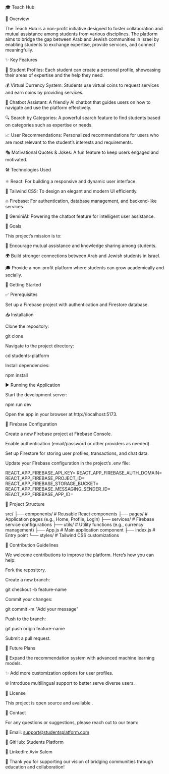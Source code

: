 🎓 Teach Hub



🌟 Overview

The Teach Hub is a non-profit initiative designed to foster collaboration and mutual assistance among students from various disciplines. The platform aims to bridge the gap between Arab and Jewish communities in Israel by enabling students to exchange expertise, provide services, and connect meaningfully.



✨ Key Features

👤 Student Profiles: Each student can create a personal profile, showcasing their areas of expertise and the help they need.

💰 Virtual Currency System: Students use virtual coins to request services and earn coins by providing services.

🤖 Chatbot Assistant: A friendly AI chatbot that guides users on how to navigate and use the platform effectively.

🔍 Search by Categories: A powerful search feature to find students based on categories such as expertise or needs.

📈 User Recommendations: Personalized recommendations for users who are most relevant to the student’s interests and requirements.

🎭 Motivational Quotes & Jokes: A fun feature to keep users engaged and motivated.




🛠️ Technologies Used

⚛️ React: For building a responsive and dynamic user interface.

🎨 Tailwind CSS: To design an elegant and modern UI efficiently.

🔥 Firebase: For authentication, database management, and backend-like services.

🧠 GeminiAI: Powering the chatbot feature for intelligent user assistance.




🎯 Goals

This project’s mission is to:

🤝 Encourage mutual assistance and knowledge sharing among students.

🌍 Build stronger connections between Arab and Jewish students in Israel.

🎓 Provide a non-profit platform where students can grow academically and socially.




🚀 Getting Started

✅ Prerequisites



Set up a Firebase project with authentication and Firestore database.

📥 Installation

Clone the repository:

git clone <repository-url>

Navigate to the project directory:

cd students-platform

Install dependencies:

npm install

▶️ Running the Application

Start the development server:

npm run dev

Open the app in your browser at http://localhost:5173.

🔧 Firebase Configuration

Create a new Firebase project at Firebase Console.

Enable authentication (email/password or other providers as needed).

Set up Firestore for storing user profiles, transactions, and chat data.

Update your Firebase configuration in the project’s .env file:

REACT_APP_FIREBASE_API_KEY=<your-api-key>
REACT_APP_FIREBASE_AUTH_DOMAIN=<your-auth-domain>
REACT_APP_FIREBASE_PROJECT_ID=<your-project-id>
REACT_APP_FIREBASE_STORAGE_BUCKET=<your-storage-bucket>
REACT_APP_FIREBASE_MESSAGING_SENDER_ID=<your-sender-id>
REACT_APP_FIREBASE_APP_ID=<your-app-id>

📂 Project Structure

src/
├── components/           # Reusable React components
├── pages/                # Application pages (e.g., Home, Profile, Login)
├── services/             # Firebase service configurations
├── utils/                # Utility functions (e.g., currency management)
├── App.js                # Main application component
├── index.js              # Entry point
└── styles/               # Tailwind CSS customizations



🤝 Contribution Guidelines

We welcome contributions to improve the platform. Here’s how you can help:

Fork the repository.

Create a new branch:

git checkout -b feature-name

Commit your changes:

git commit -m "Add your message"

Push to the branch:

git push origin feature-name

Submit a pull request.




🌟 Future Plans

🔮 Expand the recommendation system with advanced machine learning models.

✨ Add more customization options for user profiles.

🌐 Introduce multilingual support to better serve diverse users.



📜 License

This project is open source and available .



📧 Contact

For any questions or suggestions, please reach out to our team:

📩 Email: support@studentsplatform.com

🐙 GitHub: Students Platform

💼 LinkedIn: Aviv Salem



🎉 Thank you for supporting our vision of bridging communities through education and collaboration!
